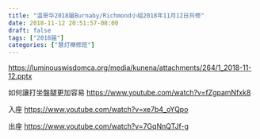 ```yaml
---
title: "温哥华2018届Burnaby/Richmond小组2018年11月12日共修"
date: 2018-11-12 20:51:57-08:00
draft: false
tags: ["2018届"]
categories: ["慧灯禅修班"]
---
```

https://luminouswisdomca.org/media/kunena/attachments/264/1_2018-11-12.pptx

如何讓打坐盤腿更加容易
https://www.youtube.com/watch?v=fZgpamNfxk8

入座
https://www.youtube.com/watch?v=xe7b4_oYQpo

出座
https://www.youtube.com/watch?v=7GqNnQTJf-g
